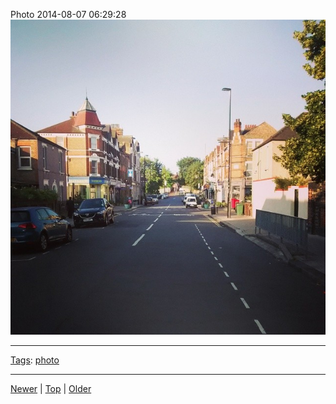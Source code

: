 <!--
title: Photo 2014-08-07 06
date: 2020-06-28T14:55:35.533Z
tags: photo
-->








Photo 2014-08-07 06:29:28
![](94045181622-0.jpg)

<!--BOTTOM-POST-NAVIGATION-->
---

[Tags](tags.md): [photo](tag-photo.md)

---

[Newer](93988879227.md) | [Top](index.md) | [Older](94080388942.md)